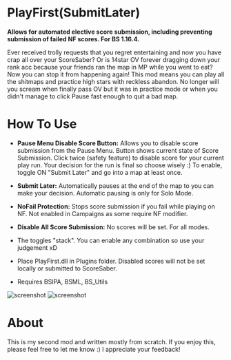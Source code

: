 # PlayFirst(SubmitLater)
**Allows for automated elective score submission, including preventing submission of failed NF scores. For BS 1.16.4.**

Ever received trolly requests that you regret entertaining and now you have crap all over your ScoreSaber? Or is 14star OV forever dragging down your rank acc because your friends ran the map in MP while you went to eat? Now you can stop it from happening again! 
This mod means you can play all the shitmaps and practice high stars with reckless abandon. No longer will you scream when finally pass OV but it was in practice mode or when you didn't manage to click Pause fast enough to quit a bad map.

# How To Use
- **Pause Menu Disable Score Button:** Allows you to disable score submission from the Pause Menu. Button shows current state of Score Submission. Click twice (safety feature) to disable score for your current play run. Your decision for the run is final so choose wisely :) To enable, toggle ON "Submit Later" and go into a map at least once.

- **Submit Later:** Automatically pauses at the end of the map to you can make your decision. Automatic pausing is only for Solo Mode.
- **NoFail Protection:** Stops score submission if you fail while playing on NF. Not enabled in Campaigns as some require NF modifier.
- **Disable All Score Submission:** No scores will be set. For all modes.

- The toggles "stack". You can enable any combination so use your judgement xD
- Place PlayFirst.dll in Plugins folder. Disabled scores will not be set locally or submitted to ScoreSaber.
- Requires BSIPA, BSML, BS_Utils

![screenshot](https://github.com/zeph-yr/PlayFirstSubmitLater/blob/main/menu_1.png)
![screenshot](https://github.com/zeph-yr/PlayFirstSubmitLater/blob/main/menu_2a.png)

# About
This is my second mod and written mostly from scratch. If you enjoy this, please feel free to let me know :) I appreciate your feedback!
